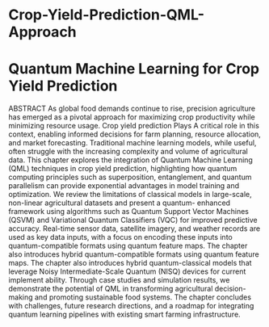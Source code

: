 # Crop-Yield-Prediction-QML-Approach
# Quantum Machine Learning for Crop Yield Prediction


ABSTRACT
As global food demands continue to rise, precision agriculture has emerged as a pivotal approach for maximizing crop productivity while minimizing resource usage. Crop yield prediction Plays A critical role in this context, enabling informed decisions for farm planning, resource allocation, and market forecasting. Traditional machine learning models, while useful, often struggle with the increasing complexity and volume of agricultural data. This chapter explores the integration of Quantum Machine Learning (QML) techniques in crop yield prediction, highlighting how quantum computing principles such as superposition, entanglement, and quantum parallelism can provide exponential advantages in model training and optimization. We review the limitations of classical models in large-scale, non-linear agricultural datasets and present a quantum- enhanced framework using algorithms such as Quantum Support Vector Machines (QSVM) and Variational Quantum Classifiers (VQC) for improved predictive accuracy. Real-time sensor data, satellite imagery, and weather records are used as key data inputs, with a focus on encoding these inputs into quantum-compatible formats using quantum feature maps. The chapter also introduces hybrid quantum-compatible formats using quantum feature maps. The chapter also introduces hybrid quantum-classical models that leverage Noisy Intermediate-Scale Quantum (NISQ) devices for current implement ability. Through case studies and simulation results, we demonstrate the potential of QML in transforming agricultural decision-making and promoting sustainable food systems. The chapter concludes with challenges, future research directions, and a roadmap for integrating quantum learning pipelines with existing smart farming infrastructure.
